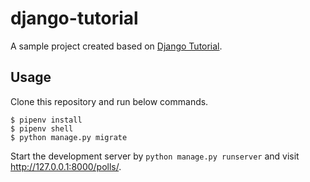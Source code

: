 # django-tutorial

A sample project created based on [Django Tutorial](https://docs.djangoproject.com/en/2.2/intro/install/).

## Usage

Clone this repository and run below commands.

```
$ pipenv install
$ pipenv shell
$ python manage.py migrate
```

Start the development server by ``python manage.py runserver`` and visit http://127.0.0.1:8000/polls/.
